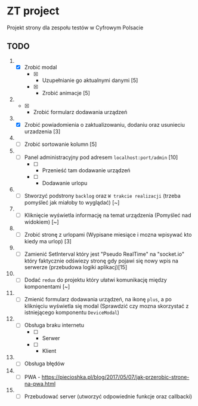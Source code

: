 # ZT project

Projekt strony dla zespołu testów w Cyfrowym Polsacie

## TODO

1. - [x] Zrobić modal
		- [x] - Uzupełnianie go aktualnymi danymi [5]
		- [x] - Zrobić animacje [5]
2. - [x] - Zrobić formularz dodawania urządzeń
3. - [x] Zrobić powiadomienia o zaktualizowaniu, dodaniu oraz usunieciu urzadzenia [3]
4. - [ ] Zrobić sortowanie kolumn [5]
5. - [ ] Panel administracyjny pod adresem `localhost:port/admin` [10]
		- [ ] - Przenieść tam dodawanie urządzeń
		- [ ] - Dodawanie urlopu
6. - [ ] Stworzyć podstrony `backlog` oraz `W trakcie realizacji` (trzeba pomyśleć jak miałoby to wyglądać) [~]
7. - [ ] Kliknięcie wyświetla informację na temat urządzenia (Pomyśleć nad widokiem) [~]
8. - [ ] Zrobić stronę z urlopami (Wypisane miesiące i mozna wpisywać kto kiedy ma urlop) [3]
9. - [ ] Zamienić SetInterval który jest "Pseudo RealTime" na "socket.io" który faktycznie odświezy stronę gdy pojawi się nowy wpis na serwerze (przebudowa logiki aplikacj)[15]
10. - [ ] Dodać `redux` do projektu który ułatwi komunikację między komponentami [~]
11. - [ ] Zmienić formularz dodawania urządzeń, na ikonę `plus`, a po kliknięciu wyświetla się modal (Sprawdzić czy mozna skorzystać z istniejącego komponentu `DeviceModal`)
12. - [ ] Obsługa braku internetu
		- [ ] - Serwer
		- [ ] - Klient
13. - [ ] Obsługa błędów
14. - [ ] PWA - https://piecioshka.pl/blog/2017/05/07/jak-przerobic-strone-na-pwa.html
15. - [ ] Przebudować server (utworzyć odpowiednie funkcje oraz callbacki)